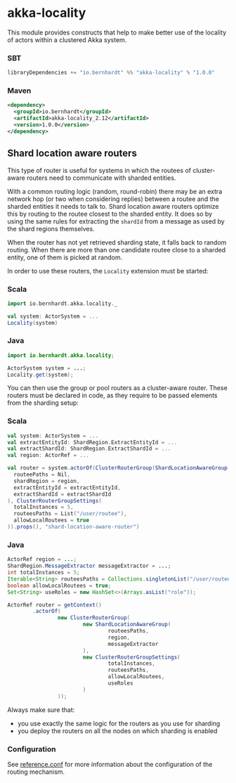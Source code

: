 # akka-locality

This module provides constructs that help to make better use of the locality of actors within a clustered Akka system.

### SBT

```sbt
libraryDependencies += "io.bernhardt" %% "akka-locality" % "1.0.0"
```

### Maven

```xml
<dependency>
  <groupId>io.bernhardt</groupId>
  <artifactId>akka-locality_2.12</artifactId>
  <version>1.0.0</version>
</dependency>
```

## Shard location aware routers

This type of router is useful for systems in which the routees of cluster-aware routers need to communicate with sharded 
entities.

With a common routing logic (random, round-robin) there may be an extra network hop (or two when considering replies) 
between a routee and the sharded entities it needs to talk to. Shard location aware routers optimize this by routing 
to the routee closest to the sharded entity. It does so by using the same rules for extracting the `shardId` from a 
message as used by the shard regions themselves.

When the router has not yet retrieved sharding state, it falls back to random routing.
When there are more than one candidate routee close to a sharded entity, one of them is picked at random.

In order to use these routers, the `Locality` extension must be started:

### Scala

```scala
import io.bernhardt.akka.locality._

val system: ActorSystem = ...
Locality(system)
```

### Java

```java
import io.bernhardt.akka.locality;

ActorSystem system = ...;
Locality.get(system);
```
    
You can then use the group or pool routers as a cluster-aware router. These routers must be declared in code, as they
require to be passed elements from the sharding setup:

### Scala

```scala
val system: ActorSystem = ...
val extractEntityId: ShardRegion.ExtractEntityId = ...
val extractShardId: ShardRegion.ExtractShardId = ...
val region: ActorRef = ...

val router = system.actorOf(ClusterRouterGroup(ShardLocationAwareGroup(
  routeePaths = Nil,
  shardRegion = region,
  extractEntityId = extractEntityId,
  extractShardId = extractShardId
), ClusterRouterGroupSettings(
  totalInstances = 5,
  routeesPaths = List("/user/routee"),
  allowLocalRoutees = true
)).props(), "shard-location-aware-router")
```

### Java


```java
ActorRef region = ...;
ShardRegion.MessageExtractor messageExtractor = ...;
int totalInstances = 5;
Iterable<String> routeesPaths = Collections.singletonList("/user/routee");
boolean allowLocalRoutees = true;
Set<String> useRoles = new HashSet<>(Arrays.asList("role"));

ActorRef router = getContext()
        .actorOf(
                new ClusterRouterGroup(
                        new ShardLocationAwareGroup(
                                routeesPaths,
                                region,
                                messageExtractor
                        ),
                        new ClusterRouterGroupSettings(
                                totalInstances,
                                routeesPaths,
                                allowLocalRoutees,
                                useRoles
                        )
                ));
```

Always make sure that:

- you use exactly the same logic for the routers as you use for sharding
- you deploy the routers on all the nodes on which sharding is enabled

### Configuration

See [reference.conf](https://github.com/manuelbernhardt/akka-locality/blob/master/src/main/resources/reference.conf) for more information about the configuration of the routing mechanism.

